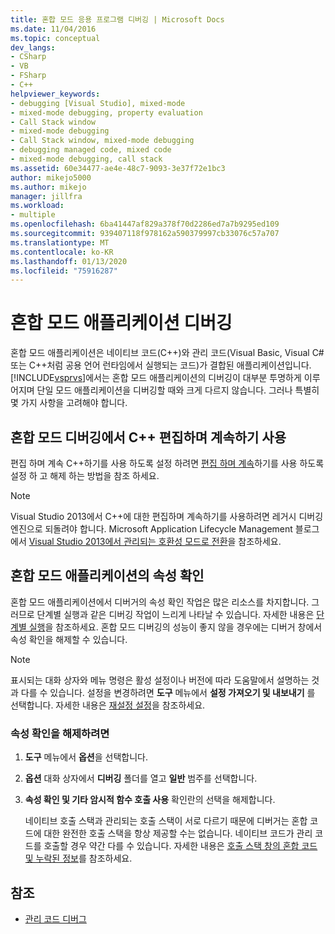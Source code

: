 ```yaml
---
title: 혼합 모드 응용 프로그램 디버깅 | Microsoft Docs
ms.date: 11/04/2016
ms.topic: conceptual
dev_langs:
- CSharp
- VB
- FSharp
- C++
helpviewer_keywords:
- debugging [Visual Studio], mixed-mode
- mixed-mode debugging, property evaluation
- Call Stack window
- mixed-mode debugging
- Call Stack window, mixed-mode debugging
- debugging managed code, mixed code
- mixed-mode debugging, call stack
ms.assetid: 60e34477-ae4e-48c7-9093-3e37f72e1bc3
author: mikejo5000
ms.author: mikejo
manager: jillfra
ms.workload:
- multiple
ms.openlocfilehash: 6ba41447af829a378f70d2286ed7a7b9295ed109
ms.sourcegitcommit: 939407118f978162a590379997cb33076c57a707
ms.translationtype: MT
ms.contentlocale: ko-KR
ms.lasthandoff: 01/13/2020
ms.locfileid: "75916287"
---
```

# <a name="debugging-mixed-mode-applications"></a>혼합 모드 애플리케이션 디버깅
혼합 모드 애플리케이션은 네이티브 코드(C++)와 관리 코드(Visual Basic, Visual C# 또는 C++처럼 공용 언어 런타임에서 실행되는 코드)가 결합된 애플리케이션입니다. [!INCLUDE[vsprvs](../code-quality/includes/vsprvs_md.md)]에서는 혼합 모드 애플리케이션의 디버깅이 대부분 투명하게 이루어지며 단일 모드 애플리케이션을 디버깅할 때와 크게 다르지 않습니다. 그러나 특별히 몇 가지 사항을 고려해야 합니다.

## <a name="enable-c-edit-and-continue-in-mixed-mode-debugging"></a>혼합 모드 디버깅에서 C++ 편집하며 계속하기 사용

편집 하며 계속 C++하기를 사용 하도록 설정 하려면 [편집 하며 계속](../debugger/how-to-enable-and-disable-edit-and-continue.md)하기를 사용 하도록 설정 하 고 해제 하는 방법을 참조 하세요.

> [!NOTE]
> Visual Studio 2013에서 C++에 대한 편집하며 계속하기를 사용하려면 레거시 디버깅 엔진으로 되돌려야 합니다. Microsoft Application Lifecycle Management 블로그에서 [Visual Studio 2013에서 관리되는 호환성 모드로 전환](https://devblogs.microsoft.com/devops/switching-to-managed-compatibility-mode-in-visual-studio-2013/)을 참조하세요.

## <a name="property-evaluation-in-mixed-mode-applications"></a>혼합 모드 애플리케이션의 속성 확인
 혼합 모드 애플리케이션에서 디버거의 속성 확인 작업은 많은 리소스를 차지합니다. 그러므로 단계별 실행과 같은 디버깅 작업이 느리게 나타날 수 있습니다. 자세한 내용은 [단계별 실행](/previous-versions/visualstudio/visual-studio-2010/ek13f001(v=vs.100))을 참조하세요. 혼합 모드 디버깅의 성능이 좋지 않을 경우에는 디버거 창에서 속성 확인을 해제할 수 있습니다.

> [!NOTE]
> 표시되는 대화 상자와 메뉴 명령은 활성 설정이나 버전에 따라 도움말에서 설명하는 것과 다를 수 있습니다. 설정을 변경하려면 **도구** 메뉴에서 **설정 가져오기 및 내보내기** 를 선택합니다. 자세한 내용은 [재설정 설정](../ide/environment-settings.md#reset-settings)을 참조하세요.

### <a name="to-turn-off-property-evaluation"></a>속성 확인을 해제하려면

1. **도구** 메뉴에서 **옵션**을 선택합니다.

2. **옵션** 대화 상자에서 **디버깅** 폴더를 열고 **일반** 범주를 선택합니다.

3. **속성 확인 및 기타 암시적 함수 호출 사용** 확인란의 선택을 해제합니다.

   네이티브 호출 스택과 관리되는 호출 스택이 서로 다르기 때문에 디버거는 혼합 코드에 대한 완전한 호출 스택을 항상 제공할 수는 없습니다. 네이티브 코드가 관리 코드를 호출할 경우 약간 다를 수 있습니다. 자세한 내용은 [호출 스택 창의 혼합 코드 및 누락된 정보](../debugger/mixed-code-and-missing-information-in-the-call-stack-window.md)를 참조하세요.

## <a name="see-also"></a>참조

- [관리 코드 디버그](../debugger/debugging-managed-code.md)